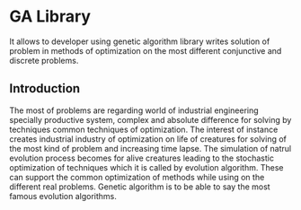 # GA Library
It allows to developer using genetic algorithm library writes solution of problem in methods of optimization on the most different conjunctive and discrete problems.

## Introduction
The most of problems are regarding world of industrial engineering specially productive system, complex and absolute difference for solving by techniques common techniques of optimization. The interest of instance creates industrial industry of optimization on life of creatures for solving of the most kind of problem and increasing time lapse. The simulation of natrul evolution process becomes for alive creatures leading to the stochastic optimization of techniques which it is called by evolution algorithm. These can support the common optimization of methods while using on the different real problems. Genetic algorithm is to be able to say the most famous evolution algorithms.
